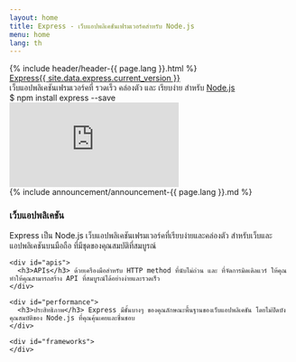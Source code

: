 ```yaml
---
layout: home
title: Express - เว็บแอปพลิเคชันเฟรมเวอร์คสำหรับ Node.js
menu: home
lang: th
---
```

<section id="home-content">
  {% include header/header-{{ page.lang }}.html %}
  <div id="overlay"></div>
  <div id="homepage-leftpane" class="pane">
    <section id="description">
        <div class="express"><a href="/">Express</a><a href="{{ page.lang }}/changelog/4x.html#{{ site.data.express.current_version }}" id="express-version">{{ site.data.express.current_version }}</a></div>
        <span class="description">เว็บแอปพลิเคชันเฟรมเวอร์คที่ รวดเร็ว คล่องตัว และ เรียบง่าย สำหรับ <a href='https://nodejs.org/en/'>Node.js</a></span>
    </section>
    <div id="install-command">$ npm install express --save</div>
  </div>
  <div id="homepage-rightpane" class="pane">
    <iframe src="https://www.youtube.com/embed/HxGt_3F0ULg" frameborder="0" allowfullscreen></iframe>
  </div>
</section>

<section id="announcements">
  {% include announcement/announcement-{{ page.lang }}.md %}
</section>

<section id="intro">

  <div id="boxes" class="clearfix">
    <div id="web-applications">
      <h3>เว็บแอปพลิเคชัน</h3> Express เป็น Node.js เว็บแอปพลิเคชันเฟรมเวอร์คที่เรียบง่ายและคล่องตัว สำหรับเว็บและแอปพลิเคชันบนมือถือ ที่มีชุดของคุณสมบัติที่สมบูรณ์
    </div>

    <div id="apis">
      <h3>APIs</h3> ด้วยเครืองมือสำหรับ HTTP method ที่นับไม่ถ่วน และ ที่จัดการมิดเดิลแวร์ ให้คุณ ทำให้คุณสามารถสร้าง API ที่สมบูรณ์ได้อย่างง่ายและรวดเร็ว
    </div>

    <div id="performance">
      <h3>ประสิทธิภาพ</h3> Express มีชั้นบางๆ ของคุณลักษณะพื้นฐานของเว็บแอปพลิเคชัน โดยไม่ปิดบังคุณสมบัติของ Node.js ที่คุณคุ้นเคยและชื่นชอบ
    </div>

    <div id="frameworks">
    </div>
  </div>

</section>
